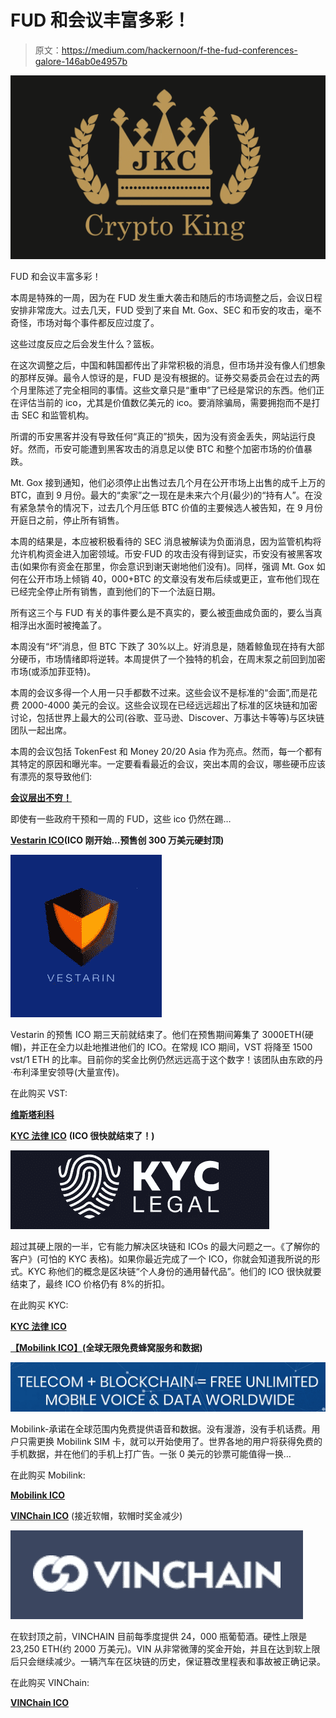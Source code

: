 # FUD 和会议丰富多彩！

> 原文：<https://medium.com/hackernoon/f-the-fud-conferences-galore-146ab0e4957b>

![](img/5b3cdc7d8b36af6d77d013b23b7fcd36.png)

FUD 和会议丰富多彩！

本周是特殊的一周，因为在 FUD 发生重大袭击和随后的市场调整之后，会议日程安排非常庞大。过去几天，FUD 受到了来自 Mt. Gox、SEC 和币安的攻击，毫不奇怪，市场对每个事件都反应过度了。

这些过度反应之后会发生什么？篮板。

在这次调整之后，中国和韩国都传出了非常积极的消息，但市场并没有像人们想象的那样反弹。最令人惊讶的是，FUD 是没有根据的。证券交易委员会在过去的两个月里陈述了完全相同的事情。这些文章只是“重申”了已经是常识的东西。他们正在评估当前的 ico，尤其是价值数亿美元的 ico。要消除骗局，需要拥抱而不是打击 SEC 和监管机构。

所谓的币安黑客并没有导致任何“真正的”损失，因为没有资金丢失，网站运行良好。然而，币安可能遭到黑客攻击的消息足以使 BTC 和整个加密市场的价值暴跌。

Mt. Gox 接到通知，他们必须停止出售过去几个月在公开市场上出售的成千上万的 BTC，直到 9 月份。最大的“卖家”之一现在是未来六个月(最少)的“持有人”。在没有紧急禁令的情况下，过去几个月压低 BTC 价值的主要候选人被告知，在 9 月份开庭日之前，停止所有销售。

本周的结果是，本应被积极看待的 SEC 消息被解读为负面消息，因为监管机构将允许机构资金进入加密领域。币安·FUD 的攻击没有得到证实，币安没有被黑客攻击(如果你有资金在那里，你会意识到谢天谢地他们没有)。同样，强调 Mt. Gox 如何在公开市场上倾销 40，000+BTC 的文章没有发布后续或更正，宣布他们现在已经完全停止所有销售，直到他们的下一个法庭日期。

所有这三个与 FUD 有关的事件要么是不真实的，要么被歪曲成负面的，要么当真相浮出水面时被掩盖了。

本周没有“坏”消息，但 BTC 下跌了 30%以上。好消息是，随着鲸鱼现在持有大部分硬币，市场情绪即将逆转。本周提供了一个独特的机会，在周末泵之前回到加密市场(或添加菲亚特)。

本周的会议多得一个人用一只手都数不过来。这些会议不是标准的“会面”,而是花费 2000-4000 美元的会议。这些会议现在已经远远超出了标准的区块链和加密讨论，包括世界上最大的公司(谷歌、亚马逊、Discover、万事达卡等等)与区块链团队一起出席。

本周的会议包括 TokenFest 和 Money 20/20 Asia 作为亮点。然而，每一个都有其特定的原因和曝光率。一定要看看最近的会议，突出本周的会议，哪些硬币应该有漂亮的泵导致他们:

[**会议层出不穷！**](https://btcmanager.com/blockchain-cryptocurrency-conferences-taking-place-mar-12-19/)

即使有一些政府干预和一周的 FUD，这些 ico 仍然在踢…

[**Vestarin ICO**](https://www.vestarin.io/?ref=38b3eff8baf56627478ec76a704e9b52)**(ICO 刚开始…预售创 300 万美元硬封顶)**

![](img/4e71dfd54be1b6e4fdc37a1aadf57669.png)

Vestarin 的预售 ICO 期三天前就结束了。他们在预售期间筹集了 3000ETH(硬帽)，并正在全力以赴地推进他们的 ICO。在常规 ICO 期间，VST 将降至 1500 vst/1 ETH 的比率。目前你的奖金比例仍然远远高于这个数字！该团队由东欧的丹·布利泽里安领导(大量宣传)。

在此购买 VST:

[**维斯塔利科**](https://www.vestarin.io/?ref=38b3eff8baf56627478ec76a704e9b52)

[**KYC 法律 ICO**](https://bookbuild.kyc.legal/?ref=23734776ffa2051a83eb8bc1) **(ICO 很快就结束了！)**

![](img/c3d399172cc3dd71f35cde6c02b24d4a.png)

超过其硬上限的一半，它有能力解决区块链和 ICOs 的最大问题之一。《了解你的客户》(可怕的 KYC 表格)。如果你最近完成了一个 ICO，你就会知道我所说的形式。KYC 称他们的概念是区块链“个人身份的通用替代品”。他们的 ICO 很快就要结束了，最终 ICO 价格仍有 8%的折扣。

在此购买 KYC:

[**KYC 法律 ICO**](https://bookbuild.kyc.legal/?ref=23734776ffa2051a83eb8bc1)

[**【Mobilink ICO】**](https://dashboard.mobilink.io/?ref=94815b7c)**(全球无限免费蜂窝服务和数据)**

![](img/8d11c933aa082bdad32053e99ea35226.png)

Mobilink-承诺在全球范围内免费提供语音和数据。没有漫游，没有手机话费。用户只需更换 Mobilink SIM 卡，就可以开始使用了。世界各地的用户将获得免费的手机数据，并在他们的手机上打广告。一张 0 美元的钞票可能值得一换…

在此购买 Mobilink:

[**Mobilink ICO**](https://dashboard.mobilink.io/?ref=94815b7c)

[**VINChain ICO**](https://vinchain.io/?aid=5a91d4c3c10da) (接近软帽，软帽时奖金减少)

![](img/651e2b60c29b9ea61cba154a74e7dd8f.png)

在软封顶之前，VINCHAIN 目前每季度提供 24，000 瓶葡萄酒。硬性上限是 23,250 ETH(约 2000 万美元)。VIN 从非常微薄的奖金开始，并且在达到软上限后只会继续减少。一辆汽车在区块链的历史，保证篡改里程表和事故被正确记录。

在此购买 VINChain:

[**VINChain ICO**](https://vinchain.io/?aid=5a91d4c3c10da)